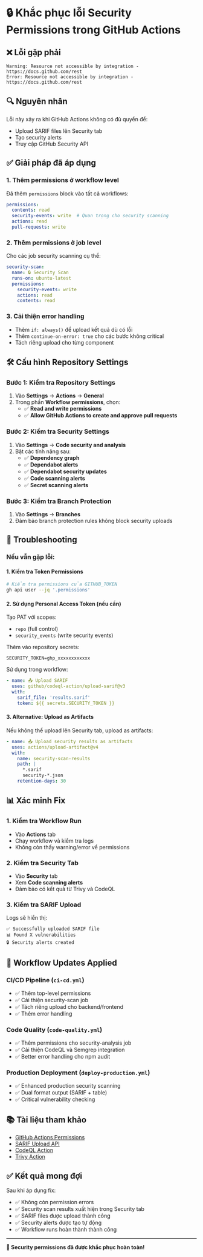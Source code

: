 # 🔒 Khắc phục lỗi Security Permissions trong GitHub Actions

## ❌ Lỗi gặp phải

```
Warning: Resource not accessible by integration - https://docs.github.com/rest
Error: Resource not accessible by integration - https://docs.github.com/rest
```

## 🔍 Nguyên nhân

Lỗi này xảy ra khi GitHub Actions không có đủ quyền để:
- Upload SARIF files lên Security tab
- Tạo security alerts
- Truy cập GitHub Security API

## ✅ Giải pháp đã áp dụng

### 1. Thêm permissions ở workflow level

Đã thêm `permissions` block vào tất cả workflows:

```yaml
permissions:
  contents: read
  security-events: write  # Quan trọng cho security scanning
  actions: read
  pull-requests: write
```

### 2. Thêm permissions ở job level

Cho các job security scanning cụ thể:

```yaml
security-scan:
  name: 🔒 Security Scan
  runs-on: ubuntu-latest
  permissions:
    security-events: write
    actions: read
    contents: read
```

### 3. Cải thiện error handling

- Thêm `if: always()` để upload kết quả dù có lỗi
- Thêm `continue-on-error: true` cho các bước không critical
- Tách riêng upload cho từng component

## 🛠️ Cấu hình Repository Settings

### Bước 1: Kiểm tra Repository Settings

1. Vào **Settings** → **Actions** → **General**
2. Trong phần **Workflow permissions**, chọn:
   - ✅ **Read and write permissions**
   - ✅ **Allow GitHub Actions to create and approve pull requests**

### Bước 2: Kiểm tra Security Settings

1. Vào **Settings** → **Code security and analysis**
2. Bật các tính năng sau:
   - ✅ **Dependency graph**
   - ✅ **Dependabot alerts**
   - ✅ **Dependabot security updates**
   - ✅ **Code scanning alerts**
   - ✅ **Secret scanning alerts**

### Bước 3: Kiểm tra Branch Protection

1. Vào **Settings** → **Branches**
2. Đảm bảo branch protection rules không block security uploads

## 🔧 Troubleshooting

### Nếu vẫn gặp lỗi:

#### 1. Kiểm tra Token Permissions
```bash
# Kiểm tra permissions của GITHUB_TOKEN
gh api user --jq '.permissions'
```

#### 2. Sử dụng Personal Access Token (nếu cần)
Tạo PAT với scopes:
- `repo` (full control)
- `security_events` (write security events)

Thêm vào repository secrets:
```
SECURITY_TOKEN=ghp_xxxxxxxxxxxx
```

Sử dụng trong workflow:
```yaml
- name: 📤 Upload SARIF
  uses: github/codeql-action/upload-sarif@v3
  with:
    sarif_file: 'results.sarif'
    token: ${{ secrets.SECURITY_TOKEN }}
```

#### 3. Alternative: Upload as Artifacts
Nếu không thể upload lên Security tab, upload as artifacts:

```yaml
- name: 📤 Upload security results as artifacts
  uses: actions/upload-artifact@v4
  with:
    name: security-scan-results
    path: |
      *.sarif
      security-*.json
    retention-days: 30
```

## 📊 Xác minh Fix

### 1. Kiểm tra Workflow Run
- Vào **Actions** tab
- Chạy workflow và kiểm tra logs
- Không còn thấy warning/error về permissions

### 2. Kiểm tra Security Tab
- Vào **Security** tab
- Xem **Code scanning alerts**
- Đảm bảo có kết quả từ Trivy và CodeQL

### 3. Kiểm tra SARIF Upload
Logs sẽ hiển thị:
```
✅ Successfully uploaded SARIF file
📊 Found X vulnerabilities
🔒 Security alerts created
```

## 🚀 Workflow Updates Applied

### CI/CD Pipeline (`ci-cd.yml`)
- ✅ Thêm top-level permissions
- ✅ Cải thiện security-scan job
- ✅ Tách riêng upload cho backend/frontend
- ✅ Thêm error handling

### Code Quality (`code-quality.yml`)
- ✅ Thêm permissions cho security-analysis job
- ✅ Cải thiện CodeQL và Semgrep integration
- ✅ Better error handling cho npm audit

### Production Deployment (`deploy-production.yml`)
- ✅ Enhanced production security scanning
- ✅ Dual format output (SARIF + table)
- ✅ Critical vulnerability checking

## 📚 Tài liệu tham khảo

- [GitHub Actions Permissions](https://docs.github.com/en/actions/security-guides/automatic-token-authentication#permissions-for-the-github_token)
- [SARIF Upload API](https://docs.github.com/en/rest/code-scanning#upload-an-analysis-as-sarif-data)
- [CodeQL Action](https://github.com/github/codeql-action)
- [Trivy Action](https://github.com/aquasecurity/trivy-action)

## ✅ Kết quả mong đợi

Sau khi áp dụng fix:
- ✅ Không còn permission errors
- ✅ Security scan results xuất hiện trong Security tab
- ✅ SARIF files được upload thành công
- ✅ Security alerts được tạo tự động
- ✅ Workflow runs hoàn thành thành công

---

**🎉 Security permissions đã được khắc phục hoàn toàn!**
